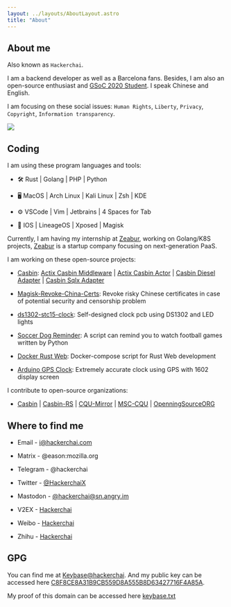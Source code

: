 ```yaml
---
layout: ../layouts/AboutLayout.astro
title: "About"
---
```


## About me

Also known as `Hackerchai`.

I am a backend developer as well as a Barcelona fans. Besides, I am also an open-source enthusiast and [GSoC 2020 Student](https://summerofcode.withgoogle.com/projects/#5810607317581824). I speak Chinese and English.

I am focusing on these social issues: `Human Rights`, `Liberty`, `Privacy`, `Copyright`, `Information transparency`.

[![](https://portfolio.cdn.hackerchai.com/homepage/github.svg)](https://github.com/hackerchai)

## Coding

I am using these program languages and tools:

- 🛠️ Rust | Golang | PHP | Python

- 🖥️ MacOS | Arch Linux | Kali Linux | Zsh | KDE

- ⚙️️ VSCode | Vim | Jetbrains | 4 Spaces for Tab

- 📱️ IOS | LineageOS | Xposed | Magisk

Currently, I am having my internship at [Zeabur](https://zeabur.com), working on Golang/K8S projects, [Zeabur](https://zeabur.com) is a startup company focusing on next-generation PaaS.

I am working on these open-source projects:

- [Casbin](https://casbin.org): [Actix Casbin Middleware](https://github.com/casbin-rs/actix-casbin-auth) | [Actix Casbin Actor](https://github.com/casbin-rs/actix-casbin) | [Casbin Diesel Adapter](https://github.com/casbin-rs/diesel-adapter) | [Casbin Sqlx Adapter](https://github.com/casbin-rs/sqlx-adapter)

- [Magisk-Revoke-China-Certs](https://github.com/hackerchai/Magisk-Revoke-China-Certs): Revoke risky Chinese certificates in case of potential security and censorship problem

- [ds1302-stc15-clock](https://github.com/hackerchai/ds1302-stc15-clock): Self-designed clock pcb using DS1302 and LED lights

- [Soccer Dog Reminder](https://github.com/hackerchai/soccer_dog_reminder): A script can remind you to watch football games written by Python

- [Docker Rust Web](https://github.com/hackerchai/docker-rust-web): Docker-compose script for Rust Web development

- [Arduino GPS Clock](https://github.com/hackerchai/arduino-1602-gps-clock): Extremely accurate clock using GPS with 1602 display screen

I contribute to open-source organizations:

- [Casbin](https://github.com/casbin) | [Casbin-RS](https://github.com/casbin-rs) | [CQU-Mirror](https://mirrors.cqu.edu.cn/) | [MSC-CQU](https://github.com/MSC-CQU) | [OpenningSourceORG](https://github.com/OpeningSourceORG)

## Where to find me

- Email - [i@hackerchai.com](mailto:i@hackerchai.com)

- Matrix - @eason:mozilla.org

- Telegram - @hackerchai

- Twitter - [@HackerchaiX](https://twitter.com/hackerchaiX)

- Mastodon - [@hackerchai@sn.angry.im](https://sn.angry.im/@hackerchai)

- V2EX - [Hackerchai](https://www.v2ex.com/member/Hackerchai)

- Weibo - [Hackerchai](https://weibo.com/hackerchai)

- Zhihu - [Hackerchai](http://www.zhihu.com/people/chai-yi-cheng-11/)

## GPG

You can find me at [Keybase@hackerchai](https://keybase.io/hackerchai). And my public key can be accessed here [C8F8CE8A31B9CB559D8A555B8D63427716F4A85A](https://hackerchai.com/pgp_keys.asc).

My proof of this domain can be accessed here [keybase.txt](https://hackerchai.com/keybase.txt)

